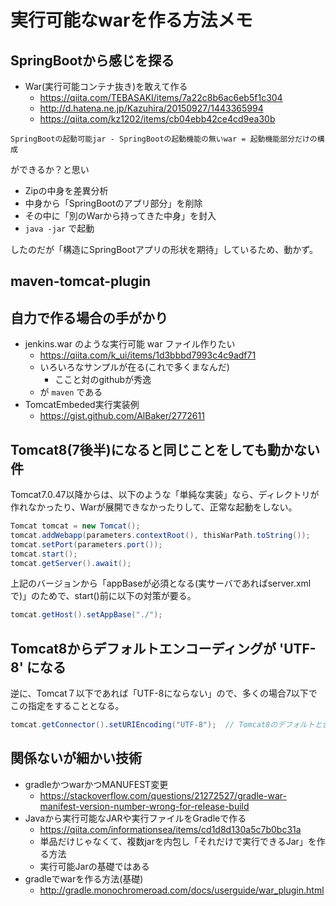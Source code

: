 # 実行可能なwarを作る方法メモ

## SpringBootから感じを探る

- War(実行可能コンテナ抜き)を敢えて作る
  - <https://qiita.com/TEBASAKI/items/7a22c8b6ac6eb5f1c304>
  - <http://d.hatena.ne.jp/Kazuhira/20150927/1443365994>
  - <https://qiita.com/kz1202/items/cb04ebb42ce4cd9ea30b>

```
SpringBootの起動可能jar - SpringBootの起動機能の無いwar = 起動機能部分だけの構成
```

ができるか？と思い

- Zipの中身を差異分析
- 中身から「SpringBootのアプリ部分」を削除
- その中に「別のWarから持ってきた中身」を封入
- `java -jar` で起動

したのだが「構造にSpringBootアプリの形状を期待」しているため、動かず。

## maven-tomcat-plugin


## 自力で作る場合の手がかり

- jenkins.war のような実行可能 war ファイル作りたい
  - <https://qiita.com/k_ui/items/1d3bbbd7993c4c9adf71>
  - いろいろなサンプルが在る(これで多くまなんだ)
    - ここと対のgithubが秀逸
  - が `maven` である
- TomcatEmbeded実行実装例
  - <https://gist.github.com/AlBaker/2772611>

## Tomcat8(7後半)になると同じことをしても動かない件

Tomcat7.0.47以降からは、以下のような「単純な実装」なら、ディレクトリが作れなかったり、Warが展開できなかったりして、正常な起動をしない。


```Java
Tomcat tomcat = new Tomcat();
tomcat.addWebapp(parameters.contextRoot(), thisWarPath.toString());
tomcat.setPort(parameters.port());
tomcat.start();
tomcat.getServer().await();
```

上記のバージョンから「appBaseが必須となる(実サーバであればserver.xmlで)」のためで、start()前に以下の対策が要る。

```Java
tomcat.getHost().setAppBase("./");
```

## Tomcat8からデフォルトエンコーディングが 'UTF-8' になる

逆に、Tomcat７以下であれば「UTF-8にならない」ので、多くの場合7以下でこの指定をすることとなる。

```Java
tomcat.getConnector().setURIEncoding("UTF-8");  // Tomcat8のデフォルトと合わせる
```

## 関係ないが細かい技術

- gradleかつwarかつMANUFEST変更
  - <https://stackoverflow.com/questions/21272527/gradle-war-manifest-version-number-wrong-for-release-build>
- Javaから実行可能なJARや実行ファイルをGradleで作る
  - <https://qiita.com/informationsea/items/cd1d8d130a5c7b0bc31a>
  - 単品だけじゃなくて、複数jarを内包し「それだけで実行できるJar」を作る方法
  - 実行可能Jarの基礎ではある
- gradleでwarを作る方法(基礎)
  - <http://gradle.monochromeroad.com/docs/userguide/war_plugin.html>
